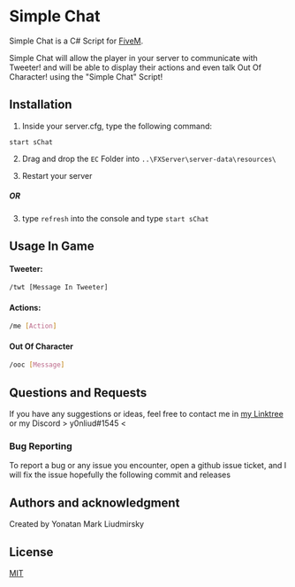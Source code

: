 # Simple Chat

Simple Chat is a C# Script for [FiveM](https://fivem.net/).

Simple Chat will allow the player in your server to communicate with Tweeter! and will be able to display their actions and even talk Out Of Character! using the "Simple Chat" Script!
## Installation



1) Inside your server.cfg, type the following command:

```
start sChat
```
2) Drag and drop the `EC` Folder into ``..\FXServer\server-data\resources\``

3) Restart your server

##### OR

3) type ``refresh`` into the console and type ``start sChat``

## Usage In Game

#### Tweeter:

```bash
/twt [Message In Tweeter]
```

#### Actions:

```bash
/me [Action]
```

#### Out Of Character

```bash
/ooc [Message]
```



## Questions and Requests
If you have any suggestions or ideas, feel free to  contact me in [my Linktree](https://linktr.ee/YonLiud) or my Discord > y0nliud#1545 <

### Bug Reporting
To report a bug or any issue you encounter, open a github issue ticket, and I will fix the issue hopefully the following commit and releases 

## Authors and acknowledgment
Created by Yonatan Mark Liudmirsky



## License
[MIT](https://choosealicense.com/licenses/mit/)
